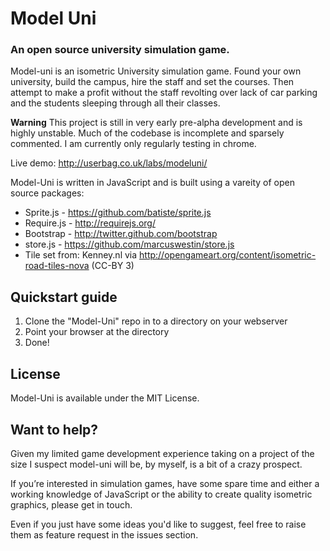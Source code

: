 # Model Uni
### An open source university simulation game.

Model-uni is an isometric University simulation game. Found your own university, build the campus, hire the staff and set the courses. Then attempt to make a profit without the staff revolting over lack of car parking and the students sleeping through all their classes.

**Warning** This project is still in very early pre-alpha development and is highly unstable. Much of the codebase is incomplete and sparsely commented. I am currently only regularly testing in chrome.

Live demo: http://userbag.co.uk/labs/modeluni/

Model-Uni is written in JavaScript and is built using a vareity of open source packages:

* Sprite.js - https://github.com/batiste/sprite.js
* Require.js - http://requirejs.org/
* Bootstrap - http://twitter.github.com/bootstrap
* store.js - https://github.com/marcuswestin/store.js
* Tile set from: Kenney.nl via http://opengameart.org/content/isometric-road-tiles-nova (CC-BY 3)

## Quickstart guide

1. Clone the "Model-Uni" repo in to a directory on your webserver
2. Point your browser at the directory
3. Done!

## License
Model-Uni is available under the MIT License.

## Want to help?

Given my limited game development experience taking on a project of the size I suspect model-uni will be, by myself, is a bit of a crazy prospect. 

If you’re interested in simulation games, have some spare time and either a working knowledge of JavaScript or the ability to create quality isometric graphics, please get in touch.

Even if you just have some ideas you'd like to suggest, feel free to raise them as feature request in the issues section.